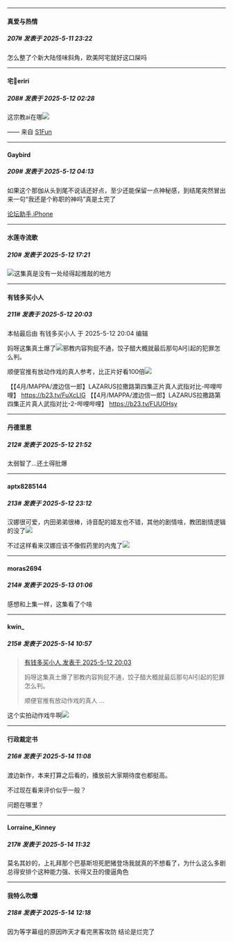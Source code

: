 ﻿
*****

####  真爱与热情  
##### 207#       发表于 2025-5-11 23:22

怎么整了个新大陆怪味斜角，欧美阿宅就好这口屎吗


*****

####  宅🍐eriri  
##### 208#       发表于 2025-5-12 02:28

这宗教ai在哪<img src="https://static.stage1st.com/image/smiley/face2017/004.gif" referrerpolicy="no-referrer">

—— 来自 [S1Fun](https://s1fun.koalcat.com)


*****

####  Gaybird  
##### 209#       发表于 2025-5-12 04:13

如果这个那伽从头到尾不说话还好点，至少还能保留一点神秘感，到结尾突然冒出来一句“我还是个称职的神吗”真是土完了

[论坛助手,iPhone](https://stage1st.com/2b//forum.php?mod=viewthread&amp;tid=2029836)


*****

####  水莲寺流歌  
##### 210#       发表于 2025-5-12 17:21

<img src="https://static.stage1st.com/image/smiley/face2017/004.gif" referrerpolicy="no-referrer">这集真是没有一处经得起推敲的地方


*****

####  有钱多买小人  
##### 211#       发表于 2025-5-12 20:03

 本帖最后由 有钱多买小人 于 2025-5-12 20:04 编辑 

妈呀这集真土爆了<img src="https://static.stage1st.com/image/smiley/face2017/001.png" referrerpolicy="no-referrer">邪教内容狗屁不通，饺子醋大概就最后那句AI引起的犯罪怎么判。

顺便官推有放动作戏的真人参考，比正片好看100倍<img src="https://static.stage1st.com/image/smiley/face2017/001.png" referrerpolicy="no-referrer">

【【4月/MAPPA/渡边信一郎】LAZARUS拉撒路第四集正片真人武指对比-哔哩哔哩】 https://b23.tv/FuXcLlG
【【4月/MAPPA/渡边信一郎】LAZARUS拉撒路第四集正片真人武指对比-2-哔哩哔哩】 https://b23.tv/FUU0Hsy


*****

####  丹德里恩  
##### 212#       发表于 2025-5-12 21:52

太弱智了...还土得批爆


*****

####  aptx8285144  
##### 213#       发表于 2025-5-12 23:12

汉娜很可爱，内田弟弟很棒，诗音配的姬友也不错，其他的剧情啥，教团剧情逻辑的没了<img src="https://static.stage1st.com/image/smiley/face2017/039.png" referrerpolicy="no-referrer">

不过这样看来汉娜应该不像假药里的内鬼了<img src="https://static.stage1st.com/image/smiley/face2017/032.png" referrerpolicy="no-referrer">


*****

####  moras2694  
##### 214#       发表于 2025-5-13 01:06

感想和上集一样，这集看了个啥


*****

####  kwin_  
##### 215#       发表于 2025-5-14 10:57

<blockquote><a href="httphttps://stage1st.com/2b/forum.php?mod=redirect&amp;goto=findpost&amp;pid=67807302&amp;ptid=2145249" target="_blank">有钱多买小人 发表于 2025-5-12 20:03</a>

妈呀这集真土爆了邪教内容狗屁不通，饺子醋大概就最后那句AI引起的犯罪怎么判。

顺便官推有放动作戏的真人 ...</blockquote>
这个实拍动作戏牛啊<img src="https://static.stage1st.com/image/smiley/face2017/056.gif" referrerpolicy="no-referrer">


*****

####  行政裁定书  
##### 216#       发表于 2025-5-14 11:08

渡边新作，本来打算之后看的，播放前大家期待度也都挺高。

不过现在看来评价似乎一般？

问题在哪里？


*****

####  Lorraine_Kinney  
##### 217#       发表于 2025-5-14 11:32

莫名其妙的，上礼拜那个巴基斯坦死肥猪登场我就真的不想看了，为什么这么多剧总得安排个这种能力强、长得又丑的傻逼角色


*****

####  我特么吹爆  
##### 218#       发表于 2025-5-14 12:18

因为等字幕组的原因昨天才看完黑客攻防
结论是烂完了

